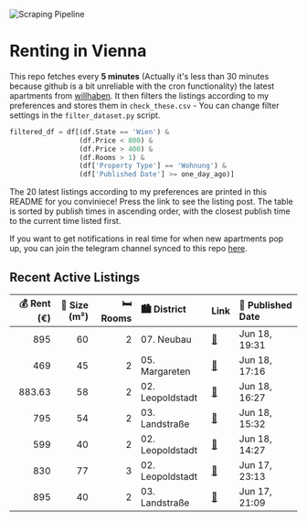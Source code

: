 ![Scraping Pipeline](https://github.com/AthomsG/renting-in-vienna/actions/workflows/run_pipeline.yml/badge.svg)


# Renting in Vienna

This repo fetches every **5 minutes** (Actually it's less than 30 minutes because github is a bit unreliable with the cron functionality) the latest apartments from [willhaben](https://www.willhaben.at/).
It then filters the listings according to my preferences and stores them in `check_these.csv` - You can change filter settings in the `filter_dataset.py` script.

```python
filtered_df = df[(df.State == 'Wien') & 
                 (df.Price < 800) &
                 (df.Price > 400) &
                 (df.Rooms > 1) &
                 (df['Property Type'] == 'Wohnung') &
                 (df['Published Date'] >= one_day_ago)]
```

The 20 latest listings according to my preferences are printed in this README for you conviniece! Press the link to see the listing post.
The table is sorted by publish times in ascending order, with the closest publish time to the current time listed first.

If you want to get notifications in real time for when new apartments pop up, you can join the telegram channel synced to this repo [here](https://t.me/+1HPAYOf5BSsyNTlk).

## Recent Active Listings

|   💰 Rent (€) |   📏 Size (m²) |   🛏️ Rooms | 🏙️ District      | Link                                                                                                                                                                                                                                    | 📅 Published Date   |
|-------------:|--------------:|-----------:|:-----------------|:----------------------------------------------------------------------------------------------------------------------------------------------------------------------------------------------------------------------------------------|:-------------------|
|       895    |            60 |          2 | 07. Neubau       | [🔗](https://www.willhaben.at/iad/immobilien/d/mietwohnungen/wien/wien-1070-neubau/n%C3%A4he-mariahilfer-strasse-charmante-2-zimmerwohnung-in-1070-wien-895787135/)                                                                      | Jun 18, 19:31      |
|       469    |            45 |          2 | 05. Margareten   | [🔗](https://www.willhaben.at/iad/immobilien/d/mietwohnungen/wien/wien-1050-margareten/wienerwohnen-wohnung-m%C3%B6biliert%21-voraussetzung:-nur-mit-g%C3%BCltigem-wiener-wohnticket%21-857848577/)                                      | Jun 18, 17:16      |
|       883.63 |            58 |          2 | 02. Leopoldstadt | [🔗](https://www.willhaben.at/iad/immobilien/d/mietwohnungen/wien/wien-1020-leopoldstadt/grossz%C3%BCgige-sehr-helle-58%E2%80%AFm%C2%B2-zwei-zimmer-wohnung-in-u-bahn-n%C3%A4he---provisionsfrei-&-unbefristet-zu-mieten%21-1088191635/) | Jun 18, 16:27      |
|       795    |            54 |          2 | 03. Landstraße   | [🔗](https://www.willhaben.at/iad/immobilien/d/mietwohnungen/wien/wien-1030-landstra%C3%9Fe/3.erdbergstrasse---provisionsfreie-charmante-2-zimmer-neubaumiete-direkt-beim-kardinal-naglplatz-2105617351/)                                | Jun 18, 15:32      |
|       599    |            40 |          2 | 02. Leopoldstadt | [🔗](https://www.willhaben.at/iad/immobilien/d/mietwohnungen/wien/wien-1020-leopoldstadt/termine-bitte-online-buchen-1167023954/)                                                                                                        | Jun 18, 14:27      |
|       830    |            77 |          3 | 02. Leopoldstadt | [🔗](https://www.willhaben.at/iad/immobilien/d/mietwohnungen/wien/wien-1020-leopoldstadt/3-zimmer-gemeindewohnung-%2877-m%C2%B2%29-n%C3%A4he-nordbahnviertel-%7C-direktvergabe-nur-mit-vormerkschein-vor-30.04.2024-1067744152/)         | Jun 17, 23:13      |
|       895    |            40 |          2 | 03. Landstraße   | [🔗](https://www.willhaben.at/iad/immobilien/d/mietwohnungen/wien/wien-1030-landstra%C3%9Fe/charmante-wohnung-mit-landstrasse-hauptstrasse-n%C3%A4he-2115758901/)                                                                        | Jun 17, 21:09      |
